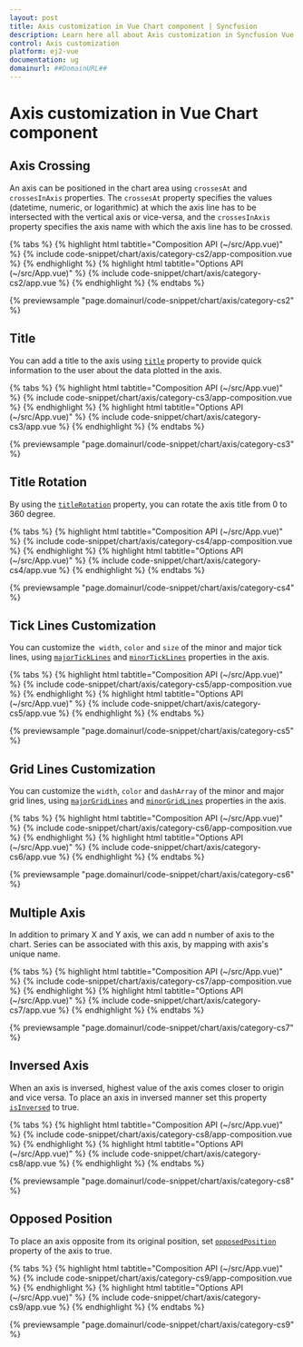 ```yaml
---
layout: post
title: Axis customization in Vue Chart component | Syncfusion
description: Learn here all about Axis customization in Syncfusion Vue Chart component of Syncfusion Essential JS 2 and more.
control: Axis customization 
platform: ej2-vue
documentation: ug
domainurl: ##DomainURL##
---
```


# Axis customization in Vue Chart component

## Axis Crossing

An axis can be positioned in the chart area using `crossesAt` and `crossesInAxis` properties. The `crossesAt`
property specifies the values (datetime, numeric, or logarithmic) at which the axis line has to be intersected
with the vertical axis or vice-versa, and the `crossesInAxis` property specifies the axis name with which the
axis line has to be crossed.

{% tabs %}
{% highlight html tabtitle="Composition API (~/src/App.vue)" %}
{% include code-snippet/chart/axis/category-cs2/app-composition.vue %}
{% endhighlight %}
{% highlight html tabtitle="Options API (~/src/App.vue)" %}
{% include code-snippet/chart/axis/category-cs2/app.vue %}
{% endhighlight %}
{% endtabs %}
        
{% previewsample "page.domainurl/code-snippet/chart/axis/category-cs2" %}

## Title

You can add a title to the axis using [`title`](https://ej2.syncfusion.com/vue/documentation/api/chart/axis/#title) property to provide quick information to the user about the data plotted in the axis.

{% tabs %}
{% highlight html tabtitle="Composition API (~/src/App.vue)" %}
{% include code-snippet/chart/axis/category-cs3/app-composition.vue %}
{% endhighlight %}
{% highlight html tabtitle="Options API (~/src/App.vue)" %}
{% include code-snippet/chart/axis/category-cs3/app.vue %}
{% endhighlight %}
{% endtabs %}
        
{% previewsample "page.domainurl/code-snippet/chart/axis/category-cs3" %}

## Title Rotation

By using the [`titleRotation`](https://ej2.syncfusion.com/vue/documentation/api/chart/axis/#titlerotation) property, you can rotate the axis title from 0 to 360 degree.

{% tabs %}
{% highlight html tabtitle="Composition API (~/src/App.vue)" %}
{% include code-snippet/chart/axis/category-cs4/app-composition.vue %}
{% endhighlight %}
{% highlight html tabtitle="Options API (~/src/App.vue)" %}
{% include code-snippet/chart/axis/category-cs4/app.vue %}
{% endhighlight %}
{% endtabs %}
        
{% previewsample "page.domainurl/code-snippet/chart/axis/category-cs4" %}

## Tick Lines Customization

You can customize the  `width`, `color` and `size` of the minor and major tick lines, using [`majorTickLines`](https://ej2.syncfusion.com/vue/documentation/api/chart/majorTickLines/) and [`minorTickLines`](https://ej2.syncfusion.com/vue/documentation/api/chart/minorTickLines/) properties in the axis.

{% tabs %}
{% highlight html tabtitle="Composition API (~/src/App.vue)" %}
{% include code-snippet/chart/axis/category-cs5/app-composition.vue %}
{% endhighlight %}
{% highlight html tabtitle="Options API (~/src/App.vue)" %}
{% include code-snippet/chart/axis/category-cs5/app.vue %}
{% endhighlight %}
{% endtabs %}
        
{% previewsample "page.domainurl/code-snippet/chart/axis/category-cs5" %}

## Grid Lines Customization

You can customize the `width`, `color` and `dashArray` of the minor and major grid lines, using [`majorGridLines`](https://ej2.syncfusion.com/vue/documentation/api/chart/minorGridLines/) and [`minorGridLines`](https://ej2.syncfusion.com/vue/documentation/api/chart/minorGridLines/) properties in the axis.

{% tabs %}
{% highlight html tabtitle="Composition API (~/src/App.vue)" %}
{% include code-snippet/chart/axis/category-cs6/app-composition.vue %}
{% endhighlight %}
{% highlight html tabtitle="Options API (~/src/App.vue)" %}
{% include code-snippet/chart/axis/category-cs6/app.vue %}
{% endhighlight %}
{% endtabs %}
        
{% previewsample "page.domainurl/code-snippet/chart/axis/category-cs6" %}

## Multiple Axis

In addition to primary X and Y axis, we can add n number of axis to the chart. Series can be associated with
this axis, by mapping with axis's unique name.

{% tabs %}
{% highlight html tabtitle="Composition API (~/src/App.vue)" %}
{% include code-snippet/chart/axis/category-cs7/app-composition.vue %}
{% endhighlight %}
{% highlight html tabtitle="Options API (~/src/App.vue)" %}
{% include code-snippet/chart/axis/category-cs7/app.vue %}
{% endhighlight %}
{% endtabs %}
        
{% previewsample "page.domainurl/code-snippet/chart/axis/category-cs7" %}

## Inversed Axis

<!-- markdownlint-disable MD033 -->

When an axis is inversed, highest value of the axis comes closer to origin and vice versa. To place an axis in inversed manner set this property [`isInversed`](https://ej2.syncfusion.com/vue/documentation/api/chart/axis/#isinversed) to true.

{% tabs %}
{% highlight html tabtitle="Composition API (~/src/App.vue)" %}
{% include code-snippet/chart/axis/category-cs8/app-composition.vue %}
{% endhighlight %}
{% highlight html tabtitle="Options API (~/src/App.vue)" %}
{% include code-snippet/chart/axis/category-cs8/app.vue %}
{% endhighlight %}
{% endtabs %}
        
{% previewsample "page.domainurl/code-snippet/chart/axis/category-cs8" %}

## Opposed Position

<!-- markdownlint-disable MD012 -->
To place an axis opposite from its original position, set [`opposedPosition`](https://ej2.syncfusion.com/vue/documentation/api/chart/axis/#opposedposition)
property of the axis to true.
<!-- markdownlint-disable MD012 -->

{% tabs %}
{% highlight html tabtitle="Composition API (~/src/App.vue)" %}
{% include code-snippet/chart/axis/category-cs9/app-composition.vue %}
{% endhighlight %}
{% highlight html tabtitle="Options API (~/src/App.vue)" %}
{% include code-snippet/chart/axis/category-cs9/app.vue %}
{% endhighlight %}
{% endtabs %}
        
{% previewsample "page.domainurl/code-snippet/chart/axis/category-cs9" %}